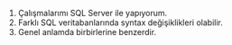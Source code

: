 1. Çalışmalarımı SQL Server ile yapıyorum.
2. Farklı SQL veritabanlarında syntax değişiklikleri olabilir.
3. Genel anlamda birbirlerine benzerdir.
